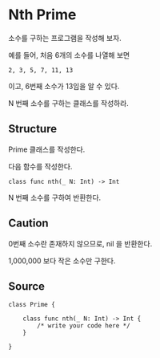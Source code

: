 # Nth Prime

소수를 구하는 프로그램을 작성해 보자.

예를 들어, 처음 6개의 소수를 나열해 보면

    2, 3, 5, 7, 11, 13

이고, 6번째 소수가 13임을 알 수 있다. 

N 번째 소수를 구하는 클래스를 작성하라.

## Structure

Prime 클래스를 작성한다.

다음 함수를 작성한다.

    class func nth(_ N: Int) -> Int

N 번째 소수를 구하여 반환한다.

## Caution

0번째 소수란 존재하지 않으므로, nil 을 반환한다.

1,000,000 보다 작은 소수만 구한다.

## Source

    class Prime {

        class func nth(_ N: Int) -> Int {
            /* write your code here */
        }

    }
